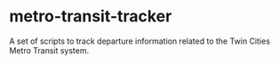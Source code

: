 # metro-transit-tracker
A set of scripts to track departure information related to the Twin Cities Metro Transit system.
